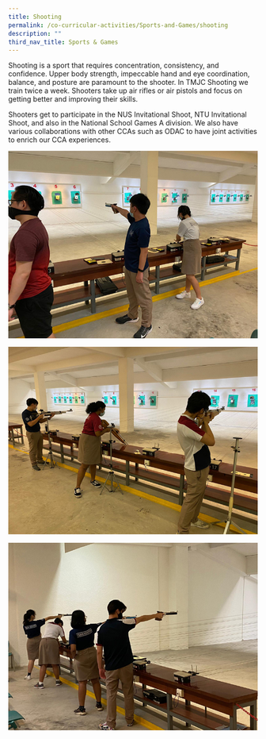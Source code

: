 ```yaml
---
title: Shooting
permalink: /co-curricular-activities/Sports-and-Games/shooting
description: ""
third_nav_title: Sports & Games
---
```

Shooting is a sport that requires concentration, consistency, and confidence. Upper body strength, impeccable hand and eye coordination, balance, and posture are paramount to the shooter. In TMJC Shooting we train twice a week. Shooters take up air rifles or air pistols and focus on getting better and improving their skills.  
  
Shooters get to participate in the NUS Invitational Shoot, NTU Invitational Shoot, and also in the National School Games A division. We also have various collaborations with other CCAs such as ODAC to have joint activities to enrich our CCA experiences.

![](/images/TMJC-StudentDevelopment_CCA_Shooting_01.jpeg)

![](/images/TMJC-StudentDevelopment_CCA_Shooting_02.jpeg)

![](/images/TMJC-StudentDevelopment_CCA_Shooting_03.jpeg)